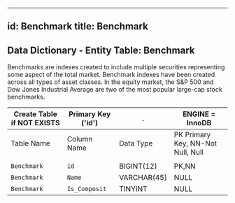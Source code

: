 
---
id: Benchmark
title: Benchmark
---

## Data Dictionary - Entity Table: Benchmark

Benchmarks are indexes created to include multiple securities representing some aspect of the total market. 
Benchmark indexes have been created across all types of asset classes. 
In the equity market, the S&P 500 and Dow Jones Industrial Average are two of the most popular large-cap stock benchmarks.


| Create Table if NOT EXISTS| Primary Key ('id')|.|ENGINE = InnoDB|
|---|---|---|---|
|Table Name | Column Name| Data Type|PK Primary Key, NN-Not Null, Null|
|| 
|`Benchmark`|`id` |BIGINT(12) |PK,NN|
|`Benchmark`|`Name` |VARCHAR(45)| NULL|
|`Benchmark`| `Is_Composit`| TINYINT |NULL|
